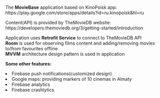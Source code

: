 <p>The <b>MovieBase</b> application based on KinoPoisk app: https://play.google.com/store/apps/details?id=ru.kinopoisk&hl=ru<p>
<p>Content(API) is provided by TheMovieDB website: https://developers.themoviedb.org/3/getting-started/introduction<p>
<p>Application uses <b>Retrofit Service</b> to connect to TheMovieDB API<br>
<b>Room</b> is used for observing films content and adding/removing movies to/from favourites offline<br>
<b>MVVM</b> architecture design pattern is used in application
</p>


<p><b>Some other features:</b></p>

<li>Firebase push notifications(customized design)</li>
<li>Google maps: providing markers of 10 cinemas in Almaty</li>
<li>Firebase analytics</li>
<li>Firebase crashlytics</li>
